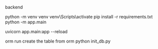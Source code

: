 backend

python -m venv venv
venv\Scripts\activate 
pip install -r requirements.txt
python -m app.main

uvicorn app.main:app --reload


orm run create the table from orm
 python init_db.py
